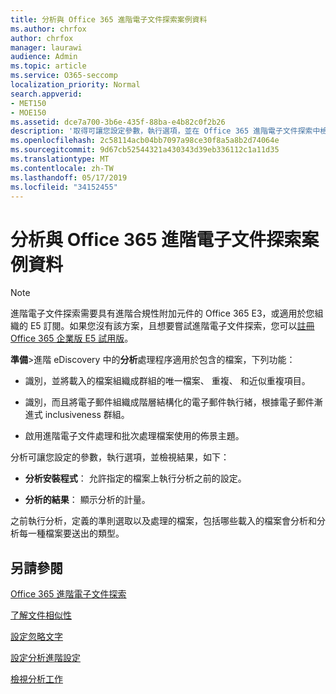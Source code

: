 ```yaml
---
title: 分析與 Office 365 進階電子文件探索案例資料
ms.author: chrfox
author: chrfox
manager: laurawi
audience: Admin
ms.topic: article
ms.service: O365-seccomp
localization_priority: Normal
search.appverid:
- MET150
- MOE150
ms.assetid: dce7a700-3b6e-435f-88ba-e4b82c0f2b26
description: '取得可讓您設定參數，執行選項，並在 Office 365 進階電子文件探索中檢視結果，分析處理程序的概觀。 '
ms.openlocfilehash: 2c58114acb04bb7097a98ce30f8a5a8b2d74064e
ms.sourcegitcommit: 9d67cb52544321a430343d39eb336112c1a11d35
ms.translationtype: MT
ms.contentlocale: zh-TW
ms.lasthandoff: 05/17/2019
ms.locfileid: "34152455"
---
```

# <a name="analyze-case-data-with-office-365-advanced-ediscovery"></a>分析與 Office 365 進階電子文件探索案例資料

> [!NOTE]
> 進階電子文件探索需要具有進階合規性附加元件的 Office 365 E3，或適用於您組織的 E5 訂閱。如果您沒有該方案，且想要嘗試進階電子文件探索，您可以[註冊 Office 365 企業版 E5 試用版](https://go.microsoft.com/fwlink/p/?LinkID=698279)。 
  
**準備**\>進階 eDiscovery 中的**分析**處理程序適用於包含的檔案，下列功能： 
  
- 識別，並將載入的檔案組織成群組的唯一檔案、 重複、 和近似重複項目。
    
- 識別，而且將電子郵件組織成階層結構化的電子郵件執行緒，根據電子郵件漸進式 inclusiveness 群組。
    
- 啟用進階電子文件處理和批次處理檔案使用的佈景主題。
    
 分析可讓您設定的參數，執行選項，並檢視結果，如下： 
  
- **分析安裝程式**： 允許指定的檔案上執行分析之前的設定。
    
- **分析的結果**： 顯示分析的計量。 
    
之前執行分析，定義的準則選取以及處理的檔案，包括哪些載入的檔案會分析和分析每一種檔案要送出的類型。 
  
## <a name="see-also"></a>另請參閱

[Office 365 進階電子文件探索](office-365-advanced-ediscovery.md)
  
[了解文件相似性](understand-document-similarity-in-advanced-ediscovery.md)
  
[設定忽略文字](set-ignore-text-in-advanced-ediscovery.md)
  
[設定分析進階設定](set-analyze-advanced-settings-in-advanced-ediscovery.md)
  
[檢視分析工作](view-analyze-results-in-advanced-ediscovery.md)

